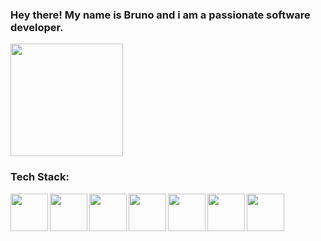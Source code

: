 ### Hey there! My name is Bruno and i am a passionate software developer.
<img height="180em" src="https://github-readme-stats.vercel.app/api/top-langs/?username=brunodefreitasborges&layout=compact&langs_count=7&theme=dracula"/>
<div>
  <h3>Tech Stack:</h3>
  <img align="left" height="60"  src="https://cdn.jsdelivr.net/gh/devicons/devicon/icons/java/java-original-wordmark.svg">
  <img align="left" height="60"  src="https://cdn.jsdelivr.net/gh/devicons/devicon/icons/spring/spring-original.svg" />
  <img align="left" height="60" src="https://cdn.jsdelivr.net/gh/devicons/devicon/icons/angularjs/angularjs-original.svg" />
  <img align="left" height="60" src="https://cdn.jsdelivr.net/gh/devicons/devicon/icons/typescript/typescript-original.svg" />
  <img align="left" height="60" src="https://cdn.jsdelivr.net/gh/devicons/devicon/icons/javascript/javascript-original.svg" />
  <img align="left" height="60" src="https://cdn.jsdelivr.net/gh/devicons/devicon/icons/nodejs/nodejs-original.svg" />
  <img align="left" height="60" src="https://cdn.jsdelivr.net/gh/devicons/devicon/icons/mongodb/mongodb-plain-wordmark.svg" />
          
          
            
          
</div>
